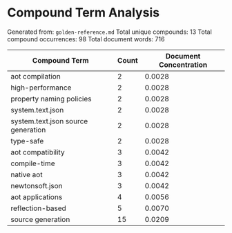 # Compound Term Analysis

Generated from: `golden-reference.md`
Total unique compounds: 13
Total compound occurrences: 98
Total document words: 716

| Compound Term | Count | Document Concentration |
|---------------|-------|------------------------|
| aot compilation | 2 | 0.0028 |
| high-performance | 2 | 0.0028 |
| property naming policies | 2 | 0.0028 |
| system.text.json | 2 | 0.0028 |
| system.text.json source generation | 2 | 0.0028 |
| type-safe | 2 | 0.0028 |
| aot compatibility | 3 | 0.0042 |
| compile-time | 3 | 0.0042 |
| native aot | 3 | 0.0042 |
| newtonsoft.json | 3 | 0.0042 |
| aot applications | 4 | 0.0056 |
| reflection-based | 5 | 0.0070 |
| source generation | 15 | 0.0209 |
